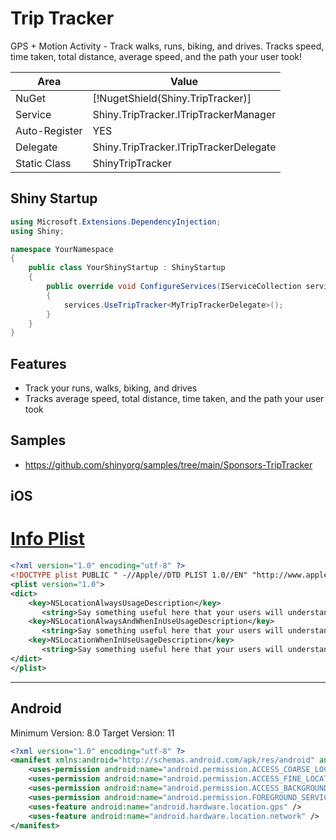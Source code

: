 # Trip Tracker

GPS + Motion Activity - Track walks, runs, biking, and drives.  Tracks speed, time taken, total distance, average speed, and the path your user took!

|Area|Value|
|----|-----|
|NuGet|[!NugetShield(Shiny.TripTracker)]|
|Service|Shiny.TripTracker.ITripTrackerManager|
|Auto-Register|YES|
|Delegate|Shiny.TripTracker.ITripTrackerDelegate|
|Static Class|ShinyTripTracker|


## Shiny Startup

```csharp
using Microsoft.Extensions.DependencyInjection;
using Shiny;

namespace YourNamespace
{
    public class YourShinyStartup : ShinyStartup
    {
        public override void ConfigureServices(IServiceCollection services, IPlatform platform)
        {
            services.UseTripTracker<MyTripTrackerDelegate>();
        }
    }
}
```


## Features
* Track your runs, walks, biking, and drives
* Tracks average speed, total distance, time taken, and the path your user took

## Samples
* <https://github.com/shinyorg/samples/tree/main/Sponsors-TripTracker>

## iOS

# [Info Plist](#iostab/info)

```xml
<?xml version="1.0" encoding="utf-8" ?>
<!DOCTYPE plist PUBLIC " -//Apple//DTD PLIST 1.0//EN" "http://www.apple.com/DTDs/PropertyList-1.0.dtd">
<plist version="1.0">
<dict>
    <key>NSLocationAlwaysUsageDescription</key>
       <string>Say something useful here that your users will understand</string>
    <key>NSLocationAlwaysAndWhenInUseUsageDescription</key>
       <string>Say something useful here that your users will understand</string>
    <key>NSLocationWhenInUseUsageDescription</key>
       <string>Say something useful here that your users will understand</string>
</dict>
</plist>
```


***


## Android

Minimum Version: 8.0
Target Version: 11
```xml
<?xml version="1.0" encoding="utf-8" ?>
<manifest xmlns:android="http://schemas.android.com/apk/res/android" android:versionCode="1" android:versionName="1.0" package="com.org.yourapp" android:installLocation="preferExternal">
    <uses-permission android:name="android.permission.ACCESS_COARSE_LOCATION" />
    <uses-permission android:name="android.permission.ACCESS_FINE_LOCATION" />
    <uses-permission android:name="android.permission.ACCESS_BACKGROUND_LOCATION" />
    <uses-permission android:name="android.permission.FOREGROUND_SERVICE" />
    <uses-feature android:name="android.hardware.location.gps" />
    <uses-feature android:name="android.hardware.location.network" />
</manifest>
```


